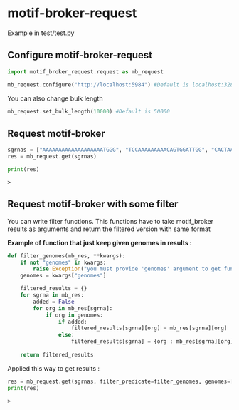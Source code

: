 # motif-broker-request

Example in test/test.py

## Configure motif-broker-request

```python
import motif_broker_request.request as mb_request

mb_request.configure("http://localhost:5984") #Default is localhost:3282
```

You can also change bulk length 
```python
mb_request.set_bulk_length(10000) #Default is 50000
```

## Request motif-broker 

```python
sgrnas = ["AAAAAAAAAAAAAAAAAAATGGG", "TCCAAAAAAAAACAGTGGATTGG", "CACTAAAAAAGAAGACCAAGCGG"] # sgRNAs you want to search
res = mb_request.get(sgrnas)

print(res)
```
```
>
```

## Request motif-broker with some filter
You can write filter functions. This functions have to take motif_broker results as arguments and return the filtered version with same format 

**Example of function that just keep given genomes in results :**
```python
def filter_genomes(mb_res, **kwargs):
    if not "genomes" in kwargs:
        raise Exception("you must provide 'genomes' argument to get function for filter_genomes function")
    genomes = kwargs["genomes"]

    filtered_results = {}
    for sgrna in mb_res: 
        added = False 
        for org in mb_res[sgrna]:
            if org in genomes:
                if added:
                    filtered_results[sgrna][org] = mb_res[sgrna][org]
                else:
                    filtered_results[sgrna] = {org : mb_res[sgrna][org]}
    
    return filtered_results
```

Applied this way to get results : 
```python
res = mb_request.get(sgrnas, filter_predicate=filter_genomes, genomes=["dd6cfb980c8a3659acffa4f002ea7404", "dd6cfb980c8a3659acffa4f0029ff84a"])
print(res)
```
```
> 
```

